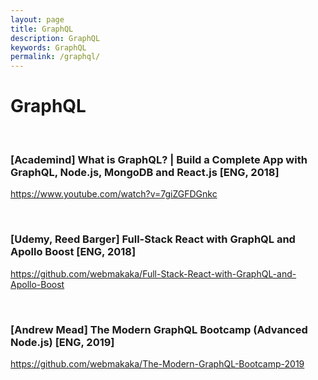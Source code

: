 ```yaml
---
layout: page
title: GraphQL
description: GraphQL
keywords: GraphQL
permalink: /graphql/
---
```


# GraphQL

<br/>

### [Academind] What is GraphQL? | Build a Complete App with GraphQL, Node.js, MongoDB and React.js [ENG, 2018]

https://www.youtube.com/watch?v=7giZGFDGnkc

<br/>

### [Udemy, Reed Barger] Full-Stack React with GraphQL and Apollo Boost [ENG, 2018]

https://github.com/webmakaka/Full-Stack-React-with-GraphQL-and-Apollo-Boost

<br/>

### [Andrew Mead] The Modern GraphQL Bootcamp (Advanced Node.js) [ENG, 2019]

https://github.com/webmakaka/The-Modern-GraphQL-Bootcamp-2019
